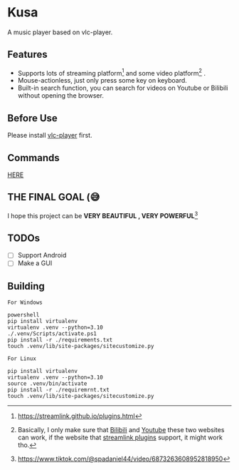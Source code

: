 # Kusa

A music player based on vlc-player.

## Features

- Supports lots of streaming platform[^1] and some video platform[^2] .
- Mouse-actionless, just only press some key on keyboard.
- Built-in search function, you can search for videos on Youtube or Bilibili without opening the browser.

## Before Use

Please install [vlc-player](https://wiki.videolan.org/Documentation:Installing_VLC/) first.

## Commands

[HERE](./cmd_help.md)

## THE FINAL GOAL (😅

I hope this project can be
**VERY BEAUTIFUL , VERY POWERFUL**[^3]

## TODOs

- [ ] Support Android
- [ ] Make a GUI

## Building

`For Windows`

```shell
powershell
pip install virtualenv
virtualenv .venv --python=3.10
./.venv/Scripts/activate.ps1
pip install -r ./requirements.txt
touch .venv/lib/site-packages/sitecustomize.py
```

`For Linux`

```shell
pip install virtualenv
virtualenv .venv --python=3.10
source .venv/bin/activate
pip install -r ./requiremrnt.txt
touch .venv/lib/site-packages/sitecustomize.py
```

[^1]:https://streamlink.github.io/plugins.html

[^2]: Basically, I only make sure that [Bilibili](https://www.bilibili.com/) and [Youtube](https://www.youtube.com/) these two websites can work, if the website that [streamlink plugins](https://streamlink.github.io/plugins.html) support, it might work tho.

[^3]: <https://www.tiktok.com/@spadaniel44/video/6873263608952818950>
